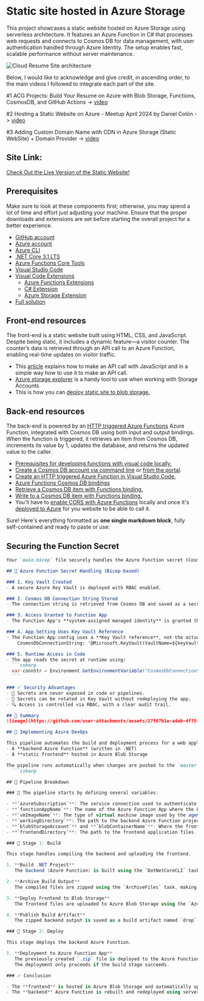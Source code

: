 # Static site hosted in Azure Storage

This project showcases a static website hosted on Azure Storage using serverless architecture. It features an Azure Function in C# that processes web requests and connects to Cosmos DB for data management, with user authentication handled through Azure Identity. The setup enables fast, scalable performance without server maintenance. 

![Cloud Resume Site architecture](https://github.com/user-attachments/assets/fc7b1e6e-0fd2-4cf5-84d2-35425d1094b5)

Below, I would like to acknowledge and give credit, in ascending order, to the main videos I followed to integrate each part of the site.

#1 ACG Projects: Build Your Resume on Azure with Blob Storage, Functions, CosmosDB, and GitHub Actions -> [video](https://youtu.be/ieYrBWmkfno) 

#2 Hosting a Static Website on Azure - Meetup April 2024 by Daniel Colón -> [video](https://www.youtube.com/watch?v=S921NkFFriM)

#3 Adding Custom Domain Name with CDN in Azure Storage (Static WebSite) + Domain Provider -> [video](https://www.youtube.com/watch?v=bVsmwv89vGE)

## Site Link:
[Check Out the Live Version of the Static Website!](https://www.routetothecloud.com/)

## Prerequisites
Make sure to look at these components first; otherwise, you may spend a lot of time and effort just adjusting your machine. Ensure that the proper downloads and extensions are set before starting the overall project for a better experience.

- [GitHub account](https://github.com/join)
- [Azure account](https://azure.microsoft.com/en-us/free)
- [Azure CLI](https://docs.microsoft.com/en-us/cli/azure/install-azure-cli)
- [.NET Core 3.1 LTS](https://dotnet.microsoft.com/download/dotnet/3.1)
- [Azure Functions Core Tools](https://docs.microsoft.com/en-us/azure/azure-functions/functions-run-local?tabs=macos%2Ccsharp%2Cbash#install-the-azure-functions-core-tools)
- [Visual Studio Code](https://code.visualstudio.com)
- [Visual Code Extensions](https://code.visualstudio.com/docs/introvideos/extend)
  - [Azure Functions Extensions](https://marketplace.visualstudio.com/items?itemName=ms-azuretools.vscode-azurefunctions)
  - [C# Extension](https://marketplace.visualstudio.com/items?itemName=ms-dotnettools.csharp)
  - [Azure Storage Extension](https://marketplace.visualstudio.com/items?itemName=ms-azuretools.vscode-azurestorage)
- [Full solution](https://github.com/ACloudGuru-Resources/acg-project-azure-resume)

## Front-end resources
The front-end is a static website built using HTML, CSS, and JavaScript. Despite being static, it includes a dynamic feature—a visitor counter. The counter’s data is retrieved through an API call to an Azure Function, enabling real-time updates on visitor traffic.

- This [article](https://www.digitalocean.com/community/tutorials/how-to-use-the-javascript-fetch-api-to-get-data) explains how to make an API call with JavaScript and in a simple way how to use it to make an API call.
- [Azure storage explorer](https://azure.microsoft.com/en-us/features/storage-explorer/) is a handy tool to use when working with Storage Accounts
- This is how you can [deploy static site to blob storage.](https://docs.microsoft.com/en-us/azure/storage/blobs/storage-blob-static-website-host)
  
## Back-end resources

The back-end is powered by an [HTTP triggered Azure Functions](https://docs.microsoft.com/en-us/azure/azure-functions/functions-bindings-http-webhook-trigger?tabs=csharp) Azure Function, integrated with Cosmos DB using both input and output bindings. When the function is triggered, it retrieves an item from Cosmos DB, increments its value by 1, updates the database, and returns the updated value to the caller.

- [Prerequisites for developing functions with visual code locally.](https://docs.microsoft.com/en-us/azure/azure-functions/create-first-function-vs-code-csharp)
- [Create a Cosmos DB account via command line](https://azure.microsoft.com/en-us/resources/templates/101-cosmosdb-free/) or [from the portal](https://docs.microsoft.com/en-us/azure/cosmos-db/create-cosmosdb-resources-portal).
- [Create an HTTP triggered Azure Function in Visual Studio Code.](https://docs.microsoft.com/en-us/azure/azure-functions/functions-develop-vs-code?tabs=csharp)
- [Azure Functions Cosmos DB bindings](https://docs.microsoft.com/en-us/azure/azure-functions/functions-bindings-cosmosdb-v2)
- [Retrieve a Cosmos DB item with Functions binding.](https://docs.microsoft.com/en-us/azure/azure-functions/functions-bindings-cosmosdb-v2-input?tabs=csharp)
- [Write to a Cosmos DB item with Functions binding.](https://docs.microsoft.com/en-us/azure/azure-functions/functions-bindings-cosmosdb-v2-output?tabs=csharp)
- You'll have to [enable CORS with Azure Functions](https://github.com/Azure/azure-functions-host/issues/1012) locally and once it's [deployed to Azure](https://docs.microsoft.com/en-us/azure/azure-functions/functions-how-to-use-azure-function-app-settings?tabs=portal#cors) for you website to be able to call it.

Sure! Here's everything formatted as **one single markdown block**, fully self-contained and ready to paste or use:


## Securing the Function Secret

````markdown
Your `main.bicep` file securely handles the Azure Function secret (Cosmos DB connection string) using a modern, best-practice approach that avoids hardcoding secrets in code or pipeline variables.

## 🔐 Azure Function Secret Handling (Bicep-based)

### 1. Key Vault Created
- A secure Azure Key Vault is deployed with RBAC enabled.

### 2. Cosmos DB Connection String Stored
- The connection string is retrieved from Cosmos DB and saved as a secret (`CosmosDbConnectionString`) in Key Vault.

### 3. Access Granted to Function App
- The Function App's **system-assigned managed identity** is granted the `Key Vault Secrets User` role.

### 4. App Setting Uses Key Vault Reference
- The Function App config uses a **Key Vault reference**, not the actual secret:
    CosmosDbConnectionString: '@Microsoft.KeyVault(VaultName=${keyVaultName};SecretName=CosmosDbConnectionString)'

### 5. Runtime Access in Code
- The app reads the secret at runtime using:
  ```csharp
  var connStr = Environment.GetEnvironmentVariable("CosmosDbConnectionString");
  ```

### ✅ Security Advantages
- 🔐 Secrets are never exposed in code or pipelines.
- 🔄 Secrets can be rotated in Key Vault without redeploying the app.
- 🔍 Access is controlled via RBAC, with a clear audit trail.

## 📌 Summary
![image](https://github.com/user-attachments/assets/27f07b1e-a4ab-4f75-93ab-f000f10f930f)

## 🚀 Implementing Azure DevOps

This pipeline automates the build and deployment process for a web application consisting of two main parts:  
- A **backend Azure Function** (written in .NET)  
- A **static frontend** hosted in Azure Blob Storage  

The pipeline runs automatically when changes are pushed to the `master` branch.
  ```csharp

## 🔹 Pipeline Breakdown

### 🔸 The pipeline starts by defining several variables:

- **`azureSubscription`**: The service connection used to authenticate and deploy resources in Azure.  
- **`functionAppName`**: The name of the Azure Function App where the backend will be deployed.  
- **`vmImageName`**: The type of virtual machine image used by the agent (`windows-latest`).  
- **`workingDirectory`**: The path to the backend Azure Function project.  
- **`blobStorageAccount`** and **`blobContainerName`**: Where the frontend static files will be uploaded.  
- **`frontendDirectory`**: The path to the frontend application files.  

### 🔹 Stage 1: Build

This stage handles compiling the backend and uploading the frontend.

1. **Build .NET Project**  
   The backend (Azure Function) is built using the `DotNetCoreCLI` task. The compiled output is saved in a `publish_output` directory.

2. **Archive Build Output**  
   The compiled files are zipped using the `ArchiveFiles` task, making them ready for deployment.

3. **Deploy Frontend to Blob Storage**  
   The frontend files are uploaded to Azure Blob Storage using the `AzureCLI` task, which runs a PowerShell script with the `az storage blob upload-batch` command.

4. **Publish Build Artifact**  
   The zipped backend output is saved as a build artifact named `drop` so it can be used in the next stage.

### 🔹 Stage 2: Deploy

This stage deploys the backend Azure Function.

1. **Deployment to Azure Function App**  
   The previously created `.zip` file is deployed to the Azure Function App (`fn6ic`) using the `AzureFunctionApp` task.  
   The deployment only proceeds if the build stage succeeds.

### ✅ Conclusion

- The **frontend** is hosted in Azure Blob Storage and automatically updated with each commit.  
- The **backend** Azure Function is rebuilt and redeployed using serverless deployment via a zip package.
